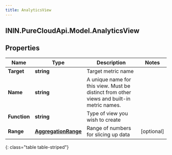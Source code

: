 ```yaml
---
title: AnalyticsView
---
```

## ININ.PureCloudApi.Model.AnalyticsView

## Properties

|Name | Type | Description | Notes|
|------------ | ------------- | ------------- | -------------|
| **Target** | **string** | Target metric name | |
| **Name** | **string** | A unique name for this view. Must be distinct from other views and built-in metric names. | |
| **Function** | **string** | Type of view you wish to create | |
| **Range** | [**AggregationRange**](AggregationRange.html) | Range of numbers for slicing up data | [optional] |
{: class="table table-striped"}


